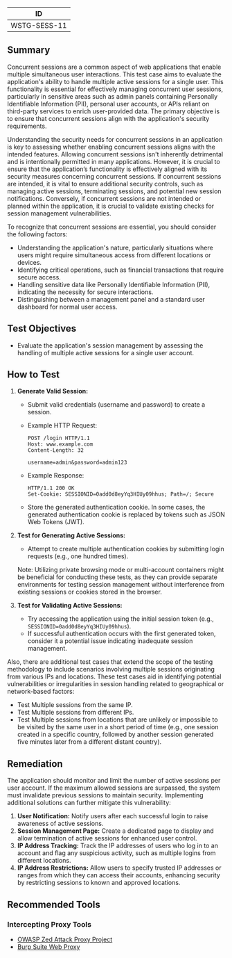 | ID          |
|-------------|
| WSTG-SESS-11|

## Summary

Concurrent sessions are a common aspect of web applications that enable multiple simultaneous user interactions. This test case aims to evaluate the application's ability to handle multiple active sessions for a single user. This functionality is essential for effectively managing concurrent user sessions, particularly in sensitive areas such as admin panels containing Personally Identifiable Information (PII), personal user accounts, or APIs reliant on third-party services to enrich user-provided data. The primary objective is to ensure that concurrent sessions align with the application's security requirements.

Understanding the security needs for concurrent sessions in an application is key to assessing whether enabling concurrent sessions aligns with the intended features. Allowing concurrent sessions isn't inherently detrimental and is intentionally permitted in many applications. However, it is crucial to ensure that the application’s functionality is effectively aligned with its security measures concerning concurrent sessions. If concurrent sessions are intended, it is vital to ensure additional security controls, such as managing active sessions, terminating sessions, and potential new session notifications. Conversely, if concurrent sessions are not intended or planned within the application, it is crucial to validate existing checks for session management vulnerabilities.

To recognize that concurrent sessions are essential, you should consider the following factors:

- Understanding the application's nature, particularly situations where users might require simultaneous access from different locations or devices.
- Identifying critical operations, such as financial transactions that require secure access.
- Handling sensitive data like Personally Identifiable Information (PII), indicating the necessity for secure interactions.
- Distinguishing between a management panel and a standard user dashboard for normal user access.

## Test Objectives

- Evaluate the application's session management by assessing the handling of multiple active sessions for a single user account.

## How to Test

1. **Generate Valid Session:**
   - Submit valid credentials (username and password) to create a session.
   - Example HTTP Request:

     ```http
     POST /login HTTP/1.1
     Host: www.example.com
     Content-Length: 32

     username=admin&password=admin123
     ```

   - Example Response:

     ```http
     HTTP/1.1 200 OK
     Set-Cookie: SESSIONID=0add0d8eyYq3HIUy09hhus; Path=/; Secure
     ```

   - Store the generated authentication cookie. In some cases, the generated authentication cookie is replaced by tokens such as JSON Web Tokens (JWT).

2. **Test for Generating Active Sessions:**
   - Attempt to create multiple authentication cookies by submitting login requests (e.g., one hundred times).

   Note: Utilizing private browsing mode or multi-account containers might be beneficial for conducting these tests, as they can provide separate environments for testing session management without interference from existing sessions or cookies stored in the browser.

3. **Test for Validating Active Sessions:**
   - Try accessing the application using the initial session token (e.g., `SESSIONID=0add0d8eyYq3HIUy09hhus`).
   - If successful authentication occurs with the first generated token, consider it a potential issue indicating inadequate session management.

Also, there are additional test cases that extend the scope of the testing methodology to include scenarios involving multiple sessions originating from various IPs and locations. These test cases aid in identifying potential vulnerabilities or irregularities in session handling related to geographical or network-based factors:

- Test Multiple sessions from the same IP.
- Test Multiple sessions from different IPs.
- Test Multiple sessions from locations that are unlikely or impossible to be visited by the same user in a short period of time (e.g., one session created in a specific country, followed by another session generated five minutes later from a different distant country).

## Remediation

The application should monitor and limit the number of active sessions per user account. If the maximum allowed sessions are surpassed, the system must invalidate previous sessions to maintain security. Implementing additional solutions can further mitigate this vulnerability:

   1. **User Notification:** Notify users after each successful login to raise awareness of active sessions.
   2. **Session Management Page:** Create a dedicated page to display and allow termination of active sessions for enhanced user control.
   3. **IP Address Tracking:** Track the IP addresses of users who log in to an account and flag any suspicious activity, such as multiple logins from different locations.
   4. **IP Address Restrictions:** Allow users to specify trusted IP addresses or ranges from which they can access their accounts, enhancing security by restricting sessions to known and approved locations.

## Recommended Tools

### Intercepting Proxy Tools

- [OWASP Zed Attack Proxy Project](https://www.zaproxy.org)
- [Burp Suite Web Proxy](https://portswigger.net)

